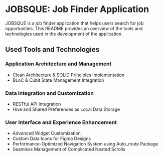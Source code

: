 # JOBSQUE: Job Finder Application

JOBSQUE is a job finder application that helps users search for job opportunities. This README provides an overview of the tools and technologies used in the development of the application.

## Used Tools and Technologies

### Application Architecture and Management
- Clean Architecture & SOLID Principles Implementation
- BLoC & Cubit State Management Integration

### Data Integration and Customization
- RESTful API Integration
- Hive and Shared Preferences as Local Data Storage

### User Interface and Experience Enhancement
- Advanced Widget Customization
- Custom Data Icons for Figma Designs
- Performance-Optimized Navigation System using Auto_route Package
- Seamless Management of Complicated Nested Scrolls

